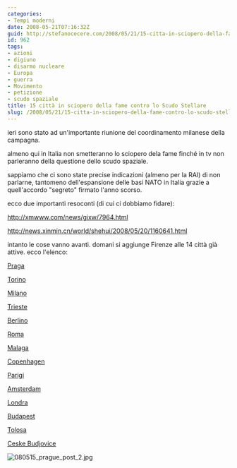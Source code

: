```yaml
---
categories:
- Tempi moderni
date: 2008-05-21T07:16:32Z
guid: http://stefanocecere.com/2008/05/21/15-citta-in-sciopero-della-fame-contro-lo-scudo-stellare/
id: 962
tags:
- azioni
- digiuno
- disarmo nucleare
- Europa
- guerra
- Movimento
- petizione
- scudo spaziale
title: 15 città in sciopero della fame contro lo Scudo Stellare
slug: /2008/05/21/15-citta-in-sciopero-della-fame-contro-lo-scudo-stellare/
---
```


ieri sono stato ad un'importante riunione del coordinamento milanese della campagna.

almeno qui in Italia non smetteranno lo sciopero dela fame finché in tv non parleranno della questione dello scudo spaziale.
  
sappiamo che ci sono state precise indicazioni (almeno per la RAI) di non parlarne, tantomeno dell'espansione delle basi NATO in Italia grazie a quell'accordo "segreto" firmato l'anno scorso.

ecco due importanti resoconti (di cui ci dobbiamo fidare):
  
<http://xmwww.com/news/gjxw/7964.html>
  
<http://news.xinmin.cn/world/shehui/2008/05/20/1160641.html>

intanto le cose vanno avanti. domani si aggiunge Firenze alle 14 città già attive. ecco l'elenco:

[Praga](http://nenasili.cz/it/734_homepage/2)
  
[Torino](http://www.nenasili.cz/it/997_torino)
  
[Milano](http://www.nenasili.cz/it/999_milano)
  
[Trieste](http://www.nenasili.cz/it/1019_trieste)
  
[Berlino](http://www.nenasili.cz/it/1030_berlino)
  
[Roma](http://www.nenasili.cz/it/1041_roma)
  
[Malaga](http://www.nenasili.cz/it/1063_malaga)
  
[Copenhagen](http://www.nenasili.cz/it/1071_copenhagen)
  
[Parigi](http://www.nenasili.cz/it/1072_parigi)
  
[Amsterdam](http://www.nenasili.cz/it/1083_amsterdam)
  
[Londra](http://www.nenasili.cz/it/1097_londra)
  
[Budapest](http://www.nenasili.cz/it/1101_budapest)
  
[Tolosa](http://www.nenasili.cz/it/1121_tolosa)
  
[Ceske Budjovice](http://www.nenasili.cz/it/1132_ceske-budejovice)

![080515_prague_post_2.jpg](http://stefanocecere.com/wp-content/uploads/sites/3/2008/05/080515_prague_post_2.jpg)